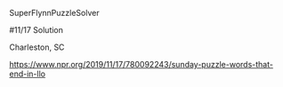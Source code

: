 SuperFlynnPuzzleSolver

#11/17 Solution

Charleston, SC

https://www.npr.org/2019/11/17/780092243/sunday-puzzle-words-that-end-in-llo
